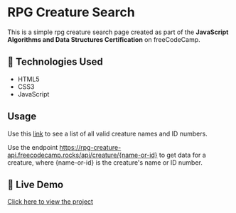 # RPG Creature Search

This is a simple rpg creature search page created as part of the **JavaScript Algorithms and Data Structures Certification** on freeCodeCamp.

## 🔧 Technologies Used

- HTML5
- CSS3
- JavaScript

## Usage

Use this [link](https://rpg-creature-api.freecodecamp.rocks/api/creatures) to see a list of all valid creature names and ID numbers.

Use the endpoint https://rpg-creature-api.freecodecamp.rocks/api/creature/{name-or-id} to get data for a creature, where {name-or-id} is the creature's name or ID number.

## 🔗 Live Demo
[Click here to view the project](https://santiagog-stack.github.io/rpg-creature-search/)
